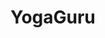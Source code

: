 # YogaGuru

<!-- *This project is a simple demonstration of using machine learning ability to produce the accuarcy of yoga practicener based on the body position he/she is performing with respect to the selected yoga pose*

Learn more on YogaGuru on my [Blog](https://medium.com/@chauhandevendra116/yogaguru-part-1-data-collection-cb643bde7ff8)

### What all feature it provide :
- Easy setup and implementation
- Does not require high computational power (as it is based on mediapipe which is very efficient for computation)
- No internet require
- It gives real time accuarcy

### What all Things to improve :
-	A user can Upload a pre-recorded Video and get Feedback for the same.
-	Choose a tutorial video of your own choice and practice.
-	Increase the accuracy of the model.
-	Add different yoga poses/exercises.

### Process Flow :
![image](https://user-images.githubusercontent.com/76091413/173896875-3f50c157-1d6b-447b-9f7c-fe2a1e4649a0.png)

### Results Images :
<image> </image>
![image](https://user-images.githubusercontent.com/76091413/173897173-5bcff1ed-8bb6-4a24-91d1-e13d2ed05aea.png)
![image](https://user-images.githubusercontent.com/76091413/173897246-fbd8983c-99da-4eab-a8eb-b3deea794e4c.png)
 -->
